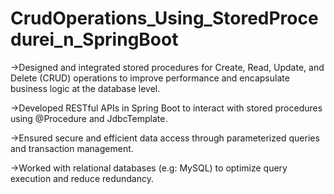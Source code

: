 # CrudOperations_Using_StoredProcedurei_n_SpringBoot
->Designed and integrated stored procedures for Create, Read, Update, and Delete (CRUD) operations to improve performance and 
  encapsulate business logic at the database level.

->Developed RESTful APIs in Spring Boot to interact with stored procedures using @Procedure and JdbcTemplate.

->Ensured secure and efficient data access through parameterized queries and transaction management.

->Worked with relational databases (e.g: MySQL) to optimize query execution and reduce redundancy.
